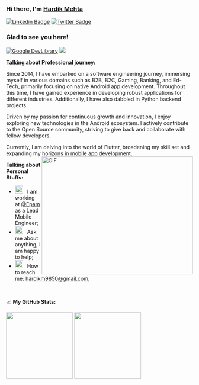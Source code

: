### Hi there, I'm <a href="https://hardikm9850.github.io/#/" target="_blank">Hardik Mehta</a>

[![Linkedin Badge](https://img.shields.io/badge/-LinkedIn-0e76a8?style=flat-square&logo=Linkedin&logoColor=white)](https://www.linkedin.com/in/hardik9850/)
[![Twitter Badge](https://img.shields.io/badge/Twitter-1DA1F2?style=flat-square&logo=twitter&logoColor=white)](https://twitter.com/thatmrfbat/)

### Glad to see you here! &nbsp; 
[![Google DevLibrary](https://img.shields.io/badge/Google%20DevLibrary-Hardik%20Mehta-brightgreen?style=flat&logo=android)](https://devlibrary.withgoogle.com/authors/hardik9850) 
![](https://visitor-badge.glitch.me/badge?page_id=hardikm9850)

**Talking about Professional journey:**

Since 2014, I have embarked on a software engineering journey, immersing myself in various domains such as B2B, B2C, Gaming, Banking, and Ed-Tech, primarily focusing on native Android app development. Throughout this time, I have gained experience in developing robust applications for different industries. Additionally, I have also dabbled in Python backend projects.

Driven by my passion for continuous growth and innovation, I enjoy exploring new technologies in the Android ecosystem. I actively contribute to the Open Source community, striving to give back and collaborate with fellow developers. 

Currently, I am delving into the world of Flutter, broadening my skill set and expanding my horizons in mobile app development.
<br> 
<img align="right" alt="GIF" src="https://user-images.githubusercontent.com/24664153/197371602-12e2aa37-7a74-4d96-9512-b40ecb602232.gif" width="408" height="318" />
 

**Talking about Personal Stuffs:**

- <img src="https://user-images.githubusercontent.com/24664153/197371678-9a748b89-0ae7-4446-841e-18396e7bc0ab.gif" width="21" />&nbsp;&nbsp; I am working at <a href="https://www.epam.com/" target="_blank">@Epam</a> as a Lead Mobile Engineer;
- <img src="https://user-images.githubusercontent.com/24664153/197371702-48d39b1d-ffe0-42a8-b7b8-2f5a7ebe3927.gif" width="21" />&nbsp;&nbsp; Ask me about anything, I am happy to help;
- <img src="https://user-images.githubusercontent.com/24664153/197371719-5a80165a-1722-4049-b273-18eb5ea0bd45.gif" width="21" />&nbsp;&nbsp; How to reach me: hardikm9850@gmail.com;

</br>

📈 **My GitHub Stats:**

<p>
  <img height="180em" src="https://github-readme-stats.vercel.app/api?username=hardikm9850&show_icons=true&hide_border=true&count_private=true&include_all_commits=true" />
  <img height="180em" src="https://github-readme-stats.vercel.app/api/top-langs/?username=hardikm9850&exclude_repo=ariefwijaya.github.io,nutrizer,DKPP,mina-finansial-web,codeigniter_aggrid&show_icons=true&hide_border=true&layout=compact&langs_count=8&count_private=true"/>
</p>

<!--
**hardikm9850/hardikm9850** is a ✨ _special_ ✨ repository because its `README.md` (this file) appears on your GitHub profile.

Here are some ideas to get you started:

- 🔭 I’m currently working on ...
- 🌱 I’m currently learning ...
- 👯 I’m looking to collaborate on ...
- 🤔 I’m looking for help with ...
- 💬 Ask me about ...
- 📫 How to reach me: ...
- 😄 Pronouns: ...
- ⚡ Fun fact: ...
-->
